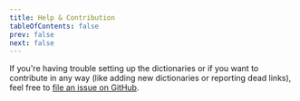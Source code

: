 ```yaml
---
title: Help & Contribution
tableOfContents: false
prev: false
next: false
---
```


If you're having trouble setting up the dictionaries or if you want to contribute in any way
(like adding new dictionaries or reporting dead links), feel free to
<a target="_blank" href="https://github.com/jerefrer/leaf-dictionaries/issues/new">file an issue on GitHub</a>.
